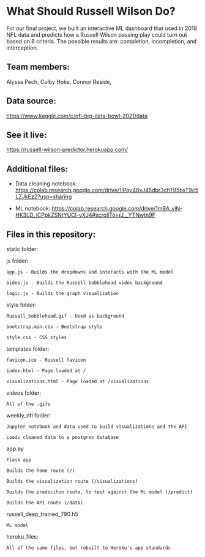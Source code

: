 # What Should Russell Wilson Do?
For our final project, we built an interactive ML dashboard that used in 2018 NFL data and predicts how a Russell Wilson passing play could turn out based on 8 criteria. The possible results are: completion, incompletion, and interception.

## Team members:

Alyssa Pech, Colby Hoke, Connor Reside, 

## Data source:

https://www.kaggle.com/c/nfl-big-data-bowl-2021/data

## See it live:

https://russell-wilson-predictor.herokuapp.com/

## Additional files:
* Data cleaning notebook:
  https://colab.research.google.com/drive/1iPqv48xJ45dbr3chT95bxT9c5LZJkEz2?usp=sharing

* ML notebook:
  https://colab.research.google.com/drive/1mBA_vjN-HK3LD_jCPpkZSNtYUCI-vXJ4#scrollTo=rJ__YTNwtn9F

## Files in this repository:
static folder:
  
  js folder:
    
    app.js - Builds the dropdowns and interacts with the ML model
    
    bideo.js - Builds the Russell bobblehead video background
    
    logic.js - Builds the graph visualization

  
  style folder:
    
    Russell_bobblehead.gif - Used as background
    
    bootstrap.min.css - Bootstrap style
    
    style.css - CSS styles

  templates folder:
    
    favicon.ico - Russell favicon
    
    index.html - Page loaded at /
    
    visualizations.html - Page loaded at /visualizations

  videos folder:
    
    All of the .gifs

weekly_nfl folder:
  
    Jupyter notebook and data used to build visualizations and the API
  
    Loads cleaned data to a postgres database

app.py
  
    Flask app
  
    Builds the home route (/)

    Builds the visualization route (/visualizations)
  
    Builds the prediciton route, to test against the ML model (/predict)
  
    Builds the API route (/data)

russell_deep_trained_790.h5
  
    ML model

heroku_files:
  
    All of the same files, but rebuilt to Heroku's app standards
